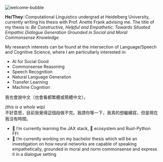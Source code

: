 ![welcome-bubble](https://user-images.githubusercontent.com/38283585/130285518-4667d2ea-a22c-4b9c-b808-37d2fe439a39.png)

**He/They**::Computational Linguistics undergrad at Heidelberg University, currently writing his thesis with Prof. Anette Frank advising me. The title of my thesis is: *Be Constructive, Helpful and Empathetic: Towards Situated Empathic Dialogue Generation Grounded in Social and Moral Commonsense Knowledge*

My research interests can be found at the intersection of Language/Speech and Cognitive Science, where I am particullarly interested in:
- AI for Social Good
- Commonsense Reasoning
- Speech Recognition
- Natural Language Generation
- Transfer Learning
- Machine Cognition

我也會說中文（也會看都繁體或簡體中文）。

_(this is a whole wip)_  
不好意思，目前我覺得這個段做不完。我請你等一下，我真的想繼續寫，但是現在我沒有時間。

- 🌱 I’m currently learning the JAX stack, 🤗 ecosystem and Rust-Python FFI
- 🔭 I’m currently working on my bachelor thesis which will be an investigation on how neural networks are capable of speaking empathetically, grounded in moral and norm commonsense and express it in a dialogue setting

<!--
**benjaminbeilharz/benjaminbeilharz** is a ✨ _special_ ✨ repository because its `README.md` (this file) appears on your GitHub profile.

Here are some ideas to get you started:



- 👯 I’m looking to collaborate on ...
- 🤔 I’m looking for help with ...
- 💬 Ask me about ...
- 📫 How to reach me: ...
- 😄 Pronouns: ...
- ⚡ Fun fact: ...
-->
